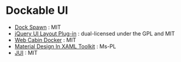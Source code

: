 # Dockable UI

* [Dock Spawn](http://www.dockspawn.com/) : MIT
* [jQuery UI Layout Plug-in](http://layout.jquery-dev.com/index.cfm) : dual-licensed under the GPL and MIT
* [Web Cabin Docker](http://docker.webcabin.org/) : MIT
* [Material Design In XAML Toolkit](http://materialdesigninxaml.net/#getStarted) : Ms-PL
* [JUI](jui.io) : MIT